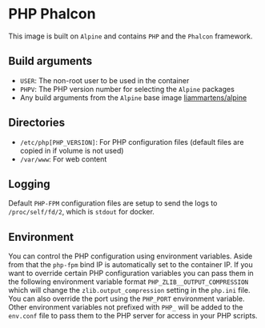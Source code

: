 # PHP Phalcon
This image is built on `Alpine` and contains `PHP` and the `Phalcon` framework.

## Build arguments
* `USER`: The non-root user to be used in the container
* `PHPV`: The PHP version number for selecting the `Alpine` packages
* Any build arguments from the `Alpine` base image [liammartens/alpine](https://hub.docker.com/r/liammartens/alpine/)

## Directories
* `/etc/php[PHP_VERSION]`: For PHP configuration files (default files are copied in if volume is not used)
* `/var/www`: For web content

## Logging
Default `PHP-FPM` configuration files are setup to send the logs to `/proc/self/fd/2`, which is `stdout` for docker.

## Environment
You can control the PHP configuration using environment variables. Aside from that the `php-fpm` bind IP is automatically set to the container IP.
If you want to override certain PHP configuration variables you can pass them in the following environment variable format `PHP_ZLIB__OUTPUT_COMPRESSION` which will change the `zlib.output_compression` setting in the `php.ini` file. You can also override the port using the `PHP_PORT` environment variable. Other environment variables not prefixed with `PHP_` will be added to the `env.conf` file to pass them to the PHP server for access in your PHP scripts.